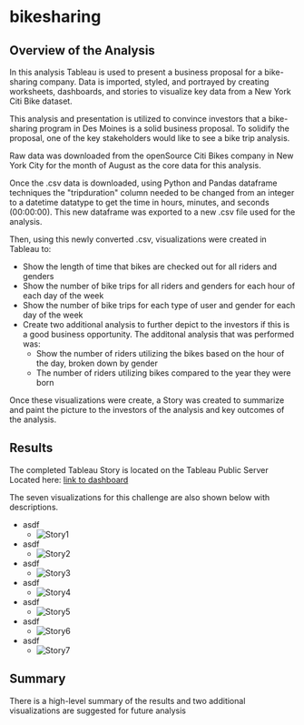 # bikesharing

## Overview of the Analysis
In this analysis Tableau is used to present a business proposal for a bike-sharing company. Data is imported, styled, and portrayed by creating worksheets, dashboards, and stories to visualize key data from a New York Citi Bike dataset.

This analysis and presentation is utilized to convince investors that a bike-sharing program in Des Moines is a solid business proposal. To solidify the proposal, one of the key stakeholders would like to see a bike trip analysis.

Raw data was downloaded from the openSource Citi Bikes company in New York City for the month of August as the core data for this analysis.

Once the .csv data is downloaded, using Python and Pandas dataframe techniques the "tripduration" column needed to be changed from an integer to a datetime datatype to get the time in hours, minutes, and seconds (00:00:00).  This new dataframe was exported to a new .csv file used for the analysis.

Then, using this newly converted .csv, visualizations were created in Tableau to:
- Show the length of time that bikes are checked out for all riders and genders
- Show the number of bike trips for all riders and genders for each hour of each day of the week
- Show the number of bike trips for each type of user and gender for each day of the week
- Create two additional analysis to further depict to the investors if this is a good business opportunity.  The additonal analysis that was performed was:
    - Show the number of riders utilizing the bikes based on the hour of the day, broken down by gender
    - The number of riders utilizing bikes compared to the year they were born

Once these visualizations were create, a Story was created to summarize and paint the picture to the investors of the analysis and key outcomes of the analysis.

## Results
The completed Tableau Story is located on the Tableau Public Server Located here:
[link to dashboard](https://public.tableau.com/app/profile/scott.armstrong8079/viz/Citi_Bikes_Challenge/CitiBikesChallenge?publish=yes)

The seven visualizations for this challenge are also shown below with descriptions.
- asdf
    - ![Story1](../bikesharing/results/story1.png)
- asdf
    - ![Story2](../bikesharing/results/story2.png)
- asdf
    - ![Story3](../bikesharing/results/story3.png)
- asdf
    - ![Story4](../bikesharing/results/story4.png)
- asdf
    - ![Story5](../bikesharing/results/story5.png)
- asdf
    - ![Story6](../bikesharing/results/story6.png)
- asdf
    - ![Story7](../bikesharing/results/story7.png)

## Summary

There is a high-level summary of the results and two additional visualizations are suggested for future analysis
